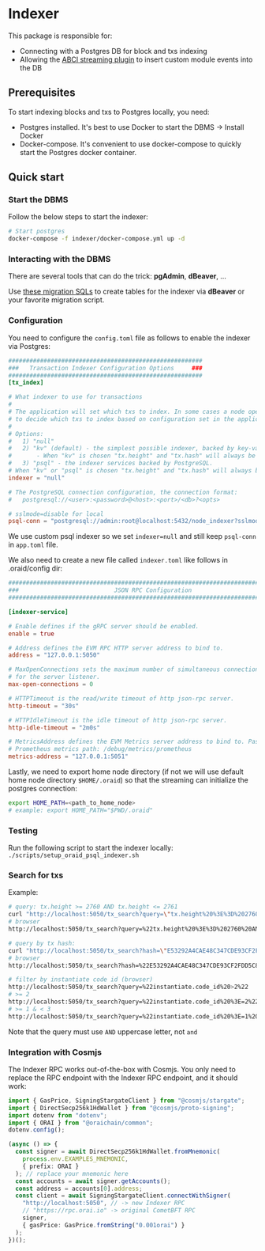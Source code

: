 # Indexer

This package is responsible for:

- Connecting with a Postgres DB for block and txs indexing
- Allowing the [ABCI streaming plugin](../streaming/README.md) to insert custom module events into the DB

## Prerequisites

To start indexing blocks and txs to Postgres locally, you need:

- Postgres installed. It's best to use Docker to start the DBMS -> Install Docker
- Docker-compose. It's convenient to use docker-compose to quickly start the Postgres docker container.

## Quick start

### Start the DBMS

Follow the below steps to start the indexer:

```bash
# Start postgres
docker-compose -f indexer/docker-compose.yml up -d
```

### Interacting with the DBMS

There are several tools that can do the trick: **pgAdmin**, **dBeaver**, ...

Use [these migration SQLs](./dbschema/schema.sql) to create tables for the indexer via **dBeaver** or your favorite migration script.

### Configuration

You need to configure the `config.toml` file as follows to enable the indexer via Postgres:

```toml
#######################################################
###   Transaction Indexer Configuration Options     ###
#######################################################
[tx_index]

# What indexer to use for transactions
#
# The application will set which txs to index. In some cases a node operator will be able
# to decide which txs to index based on configuration set in the application.
#
# Options:
#   1) "null"
#   2) "kv" (default) - the simplest possible indexer, backed by key-value storage (defaults to levelDB; see DBBackend).
# 		- When "kv" is chosen "tx.height" and "tx.hash" will always be indexed.
#   3) "psql" - the indexer services backed by PostgreSQL.
# When "kv" or "psql" is chosen "tx.height" and "tx.hash" will always be indexed.
indexer = "null"

# The PostgreSQL connection configuration, the connection format:
#   postgresql://<user>:<password>@<host>:<port>/<db>?<opts>

# sslmode=disable for local
psql-conn = "postgresql://admin:root@localhost:5432/node_indexer?sslmode=disable"
```
We use custom psql indexer so we set `indexer=null` and still keep `psql-conn` in `app.toml` file.

We also need to create a new file called `indexer.toml` like follows in .oraid/config dir: 

```toml
###############################################################################
###                           JSON RPC Configuration                        ###
###############################################################################

[indexer-service]

# Enable defines if the gRPC server should be enabled.
enable = true

# Address defines the EVM RPC HTTP server address to bind to.
address = "127.0.0.1:5050"

# MaxOpenConnections sets the maximum number of simultaneous connections
# for the server listener.
max-open-connections = 0

# HTTPTimeout is the read/write timeout of http json-rpc server.
http-timeout = "30s"

# HTTPIdleTimeout is the idle timeout of http json-rpc server.
http-idle-timeout = "2m0s"

# MetricsAddress defines the EVM Metrics server address to bind to. Pass --metrics in CLI to enable
# Prometheus metrics path: /debug/metrics/prometheus
metrics-address = "127.0.0.1:5051"
```

Lastly, we need to export home node directory (if not we will use default home node directory `$HOME/.oraid`) so that the streaming can initialize the postgres connection:

```bash
export HOME_PATH=<path_to_home_node>
# example: export HOME_PATH="$PWD/.oraid"
```


### Testing

Run the following script to start the indexer locally: `./scripts/setup_oraid_psql_indexer.sh`

### Search for txs

Example:

```bash
# query: tx.height >= 2760 AND tx.height <= 2761
curl "http://localhost:5050/tx_search?query=\"tx.height%20%3E%3D%202760%20AND%20tx.height%20%3C%3D%202761\""
# browser
http://localhost:5050/tx_search?query=%22tx.height%20%3E%3D%202760%20AND%20tx.height%20%3C%3D%202761%22

# query by tx hash:
curl "http://localhost:5050/tx_search?hash=\"E53292A4CAE48C347CDE93CF2FDD5C8511A56889EC6B0B0DD5221FF13ED2D5C8\""
# browser
http://localhost:5050/tx_search?hash=%22E53292A4CAE48C347CDE93CF2FDD5C8511A56889EC6B0B0DD5221FF13ED2D5C8%22

# filter by instantiate code id (browser)
http://localhost:5050/tx_search?query=%22instantiate.code_id%20>2%22
# >= 2
http://localhost:5050/tx_search?query=%22instantiate.code_id%20%3E=2%22
# >= 1 & < 3
http://localhost:5050/tx_search?query=%22instantiate.code_id%20%3E=1%20AND%20instantiate.code_id%3C3%22
```

Note that the query must use `AND` uppercase letter, not `and`

### Integration with Cosmjs

The Indexer RPC works out-of-the-box with Cosmjs. You only need to replace the RPC endpoint with the Indexer RPC endpoint, and it should work:

```ts
import { GasPrice, SigningStargateClient } from "@cosmjs/stargate";
import { DirectSecp256k1HdWallet } from "@cosmjs/proto-signing";
import dotenv from "dotenv";
import { ORAI } from "@oraichain/common";
dotenv.config();

(async () => {
  const signer = await DirectSecp256k1HdWallet.fromMnemonic(
    process.env.EXAMPLES_MNEMONIC,
    { prefix: ORAI }
  ); // replace your mnemonic here
  const accounts = await signer.getAccounts();
  const address = accounts[0].address;
  const client = await SigningStargateClient.connectWithSigner(
    "http://localhost:5050", // -> new Indexer RPC
    // "https://rpc.orai.io" -> original CometBFT RPC
    signer,
    { gasPrice: GasPrice.fromString("0.001orai") }
  );
})();

```
